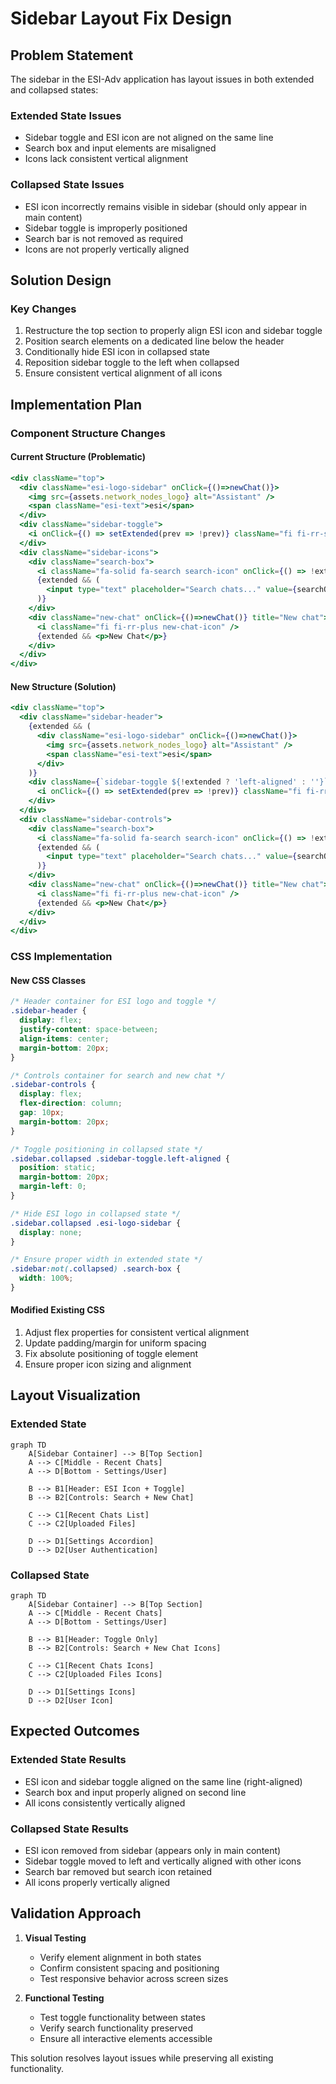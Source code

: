 # Sidebar Layout Fix Design

## Problem Statement

The sidebar in the ESI-Adv application has layout issues in both extended and collapsed states:

### Extended State Issues
- Sidebar toggle and ESI icon are not aligned on the same line
- Search box and input elements are misaligned
- Icons lack consistent vertical alignment

### Collapsed State Issues
- ESI icon incorrectly remains visible in sidebar (should only appear in main content)
- Sidebar toggle is improperly positioned
- Search bar is not removed as required
- Icons are not properly vertically aligned

## Solution Design

### Key Changes
1. Restructure the top section to properly align ESI icon and sidebar toggle
2. Position search elements on a dedicated line below the header
3. Conditionally hide ESI icon in collapsed state
4. Reposition sidebar toggle to the left when collapsed
5. Ensure consistent vertical alignment of all icons

## Implementation Plan

### Component Structure Changes

#### Current Structure (Problematic)
```jsx
<div className="top">
  <div className="esi-logo-sidebar" onClick={()=>newChat()}>
    <img src={assets.network_nodes_logo} alt="Assistant" />
    <span className="esi-text">esi</span>
  </div>
  <div className="sidebar-toggle">
    <i onClick={() => setExtended(prev => !prev)} className="fi fi-rr-sidebar menu" title="Toggle sidebar" />
  </div>
  <div className="sidebar-icons">
    <div className="search-box">
      <i className="fa-solid fa-search search-icon" onClick={() => !extended && setExtended(true)}></i>
      {extended && (
        <input type="text" placeholder="Search chats..." value={searchQuery} onChange={(e) => setSearchQuery(e.target.value)} className="search-input" />
      )}
    </div>
    <div className="new-chat" onClick={()=>newChat()} title="New chat">
      <i className="fi fi-rr-plus new-chat-icon" />
      {extended && <p>New Chat</p>}
    </div>
  </div>
</div>
```

#### New Structure (Solution)
```jsx
<div className="top">
  <div className="sidebar-header">
    {extended && (
      <div className="esi-logo-sidebar" onClick={()=>newChat()}>
        <img src={assets.network_nodes_logo} alt="Assistant" />
        <span className="esi-text">esi</span>
      </div>
    )}
    <div className={`sidebar-toggle ${!extended ? 'left-aligned' : ''}`}>
      <i onClick={() => setExtended(prev => !prev)} className="fi fi-rr-sidebar menu" title="Toggle sidebar" />
    </div>
  </div>
  <div className="sidebar-controls">
    <div className="search-box">
      <i className="fa-solid fa-search search-icon" onClick={() => !extended && setExtended(true)}></i>
      {extended && (
        <input type="text" placeholder="Search chats..." value={searchQuery} onChange={(e) => setSearchQuery(e.target.value)} className="search-input" />
      )}
    </div>
    <div className="new-chat" onClick={()=>newChat()} title="New chat">
      <i className="fi fi-rr-plus new-chat-icon" />
      {extended && <p>New Chat</p>}
    </div>
  </div>
</div>
```

### CSS Implementation

#### New CSS Classes
```css
/* Header container for ESI logo and toggle */
.sidebar-header {
  display: flex;
  justify-content: space-between;
  align-items: center;
  margin-bottom: 20px;
}

/* Controls container for search and new chat */
.sidebar-controls {
  display: flex;
  flex-direction: column;
  gap: 10px;
  margin-bottom: 20px;
}

/* Toggle positioning in collapsed state */
.sidebar.collapsed .sidebar-toggle.left-aligned {
  position: static;
  margin-bottom: 20px;
  margin-left: 0;
}

/* Hide ESI logo in collapsed state */
.sidebar.collapsed .esi-logo-sidebar {
  display: none;
}

/* Ensure proper width in extended state */
.sidebar:not(.collapsed) .search-box {
  width: 100%;
}
```

#### Modified Existing CSS
1. Adjust flex properties for consistent vertical alignment
2. Update padding/margin for uniform spacing
3. Fix absolute positioning of toggle element
4. Ensure proper icon sizing and alignment

## Layout Visualization

### Extended State
```mermaid
graph TD
    A[Sidebar Container] --> B[Top Section]
    A --> C[Middle - Recent Chats]
    A --> D[Bottom - Settings/User]
    
    B --> B1[Header: ESI Icon + Toggle]
    B --> B2[Controls: Search + New Chat]
    
    C --> C1[Recent Chats List]
    C --> C2[Uploaded Files]
    
    D --> D1[Settings Accordion]
    D --> D2[User Authentication]
```

### Collapsed State
```mermaid
graph TD
    A[Sidebar Container] --> B[Top Section]
    A --> C[Middle - Recent Chats]
    A --> D[Bottom - Settings/User]
    
    B --> B1[Header: Toggle Only]
    B --> B2[Controls: Search + New Chat Icons]
    
    C --> C1[Recent Chats Icons]
    C --> C2[Uploaded Files Icons]
    
    D --> D1[Settings Icons]
    D --> D2[User Icon]
```

## Expected Outcomes

### Extended State Results
- ESI icon and sidebar toggle aligned on the same line (right-aligned)
- Search box and input properly aligned on second line
- All icons consistently vertically aligned

### Collapsed State Results
- ESI icon removed from sidebar (appears only in main content)
- Sidebar toggle moved to left and vertically aligned with other icons
- Search bar removed but search icon retained
- All icons properly vertically aligned

## Validation Approach

1. **Visual Testing**
   - Verify element alignment in both states
   - Confirm consistent spacing and positioning
   - Test responsive behavior across screen sizes

2. **Functional Testing**
   - Test toggle functionality between states
   - Verify search functionality preserved
   - Ensure all interactive elements accessible

This solution resolves layout issues while preserving all existing functionality.